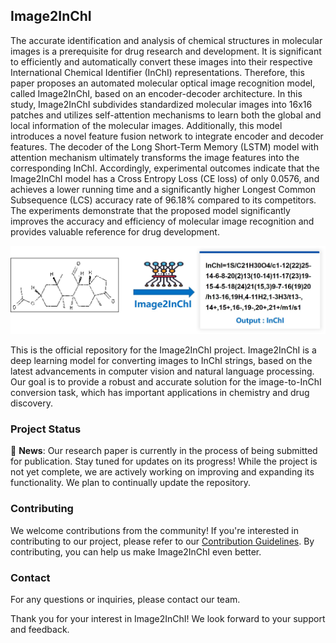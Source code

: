 ## Image2InChI
The accurate identification and analysis of chemical structures in molecular images is a prerequisite for drug research and development. It is significant to efficiently and automatically convert these images into their respective International Chemical Identifier (InChI) representations. Therefore, this paper proposes an automated molecular optical image recognition model, called Image2InChI, based on an encoder-decoder architecture. In this study, Image2InChI subdivides standardized molecular images into 16x16 patches and utilizes self-attention mechanisms to learn both the global and local information of the molecular images. Additionally, this model introduces a novel feature fusion network to integrate encoder and decoder features. The decoder of the Long Short-Term Memory (LSTM) model with attention mechanism ultimately transforms the image features into the corresponding InChI. Accordingly, experimental outcomes indicate that the Image2InChI model has a Cross Entropy Loss (CE loss) of only 0.0576, and achieves a lower running time and a significantly higher Longest Common Subsequence (LCS) accuracy rate of 96.18% compared to its competitors. The experiments demonstrate that the proposed model significantly improves the accuracy and efficiency of molecular image recognition and provides valuable reference for drug development.

<div align="center">
  <img src="https://github.com/SYUCT-sensia/Image2InChI/blob/dataset/Image2InChI.jpg">
</div>

This is the official repository for the Image2InChI project. Image2InChI is a deep learning model for converting images to InChI strings, based on the latest advancements in computer vision and natural language processing. Our goal is to provide a robust and accurate solution for the image-to-InChI conversion task, which has important applications in chemistry and drug discovery.

### Project Status

📢 **News**: 
Our research paper is currently in the process of being submitted for publication. Stay tuned for updates on its progress!
While the project is not yet complete, we are actively working on improving and expanding its functionality. We plan to continually update the repository.

### Contributing

We welcome contributions from the community! If you're interested in contributing to our project, please refer to our [Contribution Guidelines](CONTRIBUTING.md). By contributing, you can help us make Image2InChI even better.

### Contact

For any questions or inquiries, please contact our team.

Thank you for your interest in Image2InChI! We look forward to your support and feedback.

